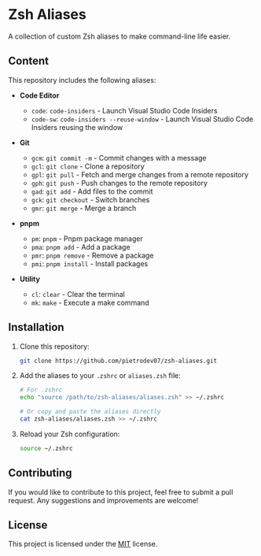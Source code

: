 # Zsh Aliases

A collection of custom Zsh aliases to make command-line life easier.

## Content

This repository includes the following aliases:

- **Code Editor**

  - `code`: `code-insiders` - Launch Visual Studio Code Insiders
  - `code-sw`: `code-insiders --reuse-window` - Launch Visual Studio Code Insiders reusing the window

- **Git**

  - `gcm`: `git commit -m` - Commit changes with a message
  - `gcl`: `git clone` - Clone a repository
  - `gpl`: `git pull` - Fetch and merge changes from a remote repository
  - `gph`: `git push` - Push changes to the remote repository
  - `gad`: `git add` - Add files to the commit
  - `gck`: `git checkout` - Switch branches
  - `gmr`: `git merge` - Merge a branch

- **pnpm**

  - `pm`: `pnpm` - Pnpm package manager
  - `pma`: `pnpm add` - Add a package
  - `pmr`: `pnpm remove` - Remove a package
  - `pmi`: `pnpm install` - Install packages

- **Utility**
  - `cl`: `clear` - Clear the terminal
  - `mk`: `make` - Execute a make command

## Installation

1. Clone this repository:

   ```bash
   git clone https://github.com/pietrodev07/zsh-aliases.git
   ```

2. Add the aliases to your `.zshrc` or `aliases.zsh` file:

   ```bash
   # For .zshrc
   echo "source /path/to/zsh-aliases/aliases.zsh" >> ~/.zshrc

   # Or copy and paste the aliases directly
   cat zsh-aliases/aliases.zsh >> ~/.zshrc
   ```

3. Reload your Zsh configuration:
   ```bash
   source ~/.zshrc
   ```

## Contributing

If you would like to contribute to this project, feel free to submit a pull request. Any suggestions and improvements are welcome!

## License

This project is licensed under the [MIT](LICENSE) license.
